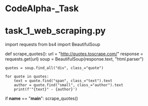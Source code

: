 # CodeAlpha-_Task
# task_1_web_scraping.py

import requests
from bs4 import BeautifulSoup

def scrape_quotes():
    url = "http://quotes.toscrape.com/"
    response = requests.get(url)
    soup = BeautifulSoup(response.text, "html.parser")

    quotes = soup.find_all("div", class_="quote")

    for quote in quotes:
        text = quote.find("span", class_="text").text
        author = quote.find("small", class_="author").text
        print(f'"{text}" - {author}')

if __name__ == "__main__":
    scrape_quotes()
